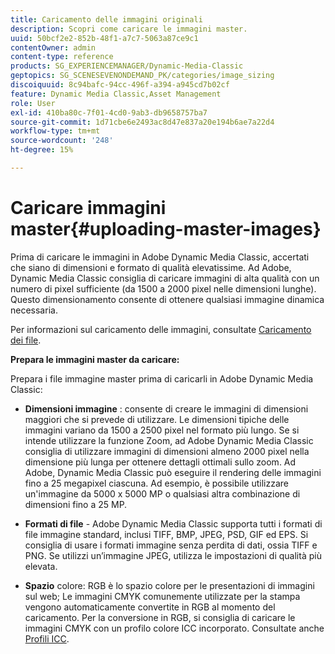 ```yaml
---
title: Caricamento delle immagini originali
description: Scopri come caricare le immagini master.
uuid: 50bcf2e2-852b-48f1-a7c7-5063a87ce9c1
contentOwner: admin
content-type: reference
products: SG_EXPERIENCEMANAGER/Dynamic-Media-Classic
geptopics: SG_SCENESEVENONDEMAND_PK/categories/image_sizing
discoiquuid: 8c94bafc-94cc-496f-a394-a945cd7b02cf
feature: Dynamic Media Classic,Asset Management
role: User
exl-id: 410ba80c-7f01-4cd0-9ab3-db9658757ba7
source-git-commit: 1d71cbe6e2493ac8d47e837a20e194b6ae7a22d4
workflow-type: tm+mt
source-wordcount: '248'
ht-degree: 15%

---
```


# Caricare immagini master{#uploading-master-images}

Prima di caricare le immagini in Adobe Dynamic Media Classic, accertati che siano di dimensioni e formato di qualità elevatissime. Ad Adobe, Dynamic Media Classic consiglia di caricare immagini di alta qualità con un numero di pixel sufficiente (da 1500 a 2000 pixel nelle dimensioni lunghe). Questo dimensionamento consente di ottenere qualsiasi immagine dinamica necessaria.

Per informazioni sul caricamento delle immagini, consultate [Caricamento dei file](uploading-files.md#uploading_files).

**Prepara le immagini master da caricare:**

Prepara i file immagine master prima di caricarli in Adobe Dynamic Media Classic:

* **Dimensioni immagine** : consente di creare le immagini di dimensioni maggiori che si prevede di utilizzare. Le dimensioni tipiche delle immagini variano da 1500 a 2500 pixel nel formato più lungo. Se si intende utilizzare la funzione Zoom, ad Adobe Dynamic Media Classic consiglia di utilizzare immagini di dimensioni almeno 2000 pixel nella dimensione più lunga per ottenere dettagli ottimali sullo zoom. Ad Adobe, Dynamic Media Classic può eseguire il rendering delle immagini fino a 25 megapixel ciascuna. Ad esempio, è possibile utilizzare un&#39;immagine da 5000 x 5000 MP o qualsiasi altra combinazione di dimensioni fino a 25 MP.

* **Formati di file**  - Adobe Dynamic Media Classic supporta tutti i formati di file immagine standard, inclusi TIFF, BMP, JPEG, PSD, GIF ed EPS. Si consiglia di usare i formati immagine senza perdita di dati, ossia TIFF e PNG. Se utilizzi un’immagine JPEG, utilizza le impostazioni di qualità più elevata.

* **Spazio**  colore: RGB è lo spazio colore per le presentazioni di immagini sul web; Le immagini CMYK comunemente utilizzate per la stampa vengono automaticamente convertite in RGB al momento del caricamento. Per la conversione in RGB, si consiglia di caricare le immagini CMYK con un profilo colore ICC incorporato. Consultate anche [Profili ICC](/help/icc-profiles.md).
